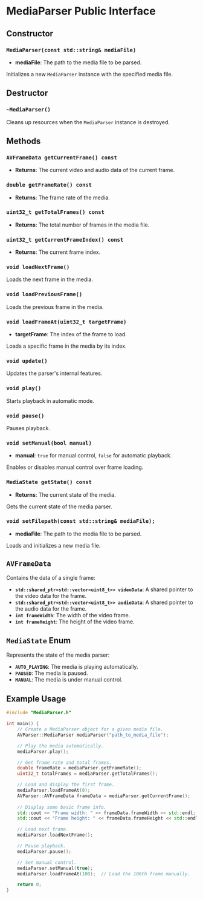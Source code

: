 # MediaParser Public Interface

## Constructor

### `MediaParser(const std::string& mediaFile)`
- **mediaFile**: The path to the media file to be parsed.

Initializes a new `MediaParser` instance with the specified media file.

## Destructor

### `~MediaParser()`
Cleans up resources when the `MediaParser` instance is destroyed.

## Methods

### `AVFrameData getCurrentFrame() const`
- **Returns**: The current video and audio data of the current frame.

### `double getFrameRate() const`
- **Returns**: The frame rate of the media.

### `uint32_t getTotalFrames() const`
- **Returns**: The total number of frames in the media file.

### `uint32_t getCurrentFrameIndex() const`
- **Returns**: The current frame index.

### `void loadNextFrame()`
Loads the next frame in the media.

### `void loadPreviousFrame()`
Loads the previous frame in the media.

### `void loadFrameAt(uint32_t targetFrame)`
- **targetFrame**: The index of the frame to load.

Loads a specific frame in the media by its index.

### `void update()`
Updates the parser's internal features.

### `void play()`
Starts playback in automatic mode.

### `void pause()`
Pauses playback.

### `void setManual(bool manual)`
- **manual**: `true` for manual control, `false` for automatic playback.

Enables or disables manual control over frame loading.

### `MediaState getState() const`
- **Returns**: The current state of the media.

Gets the current state of the media parser.

### `void setFilepath(const std::string& mediaFile);`
- **mediaFile**: The path to the media file to be parsed.

Loads and initializes a new media file. 

## `AVFrameData`

Contains the data of a single frame:

- **`std::shared_ptr<std::vector<uint8_t>> videoData`**: A shared pointer to the video data for the frame.
- **`std::shared_ptr<std::vector<uint8_t>> audioData`**: A shared pointer to the audio data for the frame.
- **`int frameWidth`**: The width of the video frame.
- **`int frameHeight`**: The height of the video frame.

## `MediaState` Enum

Represents the state of the media parser:

- **`AUTO_PLAYING`**: The media is playing automatically.
- **`PAUSED`**: The media is paused.
- **`MANUAL`**: The media is under manual control.

## Example Usage

```cpp
#include "MediaParser.h"

int main() {
    // Create a MediaParser object for a given media file.
    AVParser::MediaParser mediaParser("path_to_media_file");

    // Play the media automatically.
    mediaParser.play();

    // Get frame rate and total frames.
    double frameRate = mediaParser.getFrameRate();
    uint32_t totalFrames = mediaParser.getTotalFrames();

    // Load and display the first frame.
    mediaParser.loadFrameAt(0);
    AVParser::AVFrameData frameData = mediaParser.getCurrentFrame();
    
    // Display some basic frame info.
    std::cout << "Frame width: " << frameData.frameWidth << std::endl;
    std::cout << "Frame height: " << frameData.frameHeight << std::endl;

    // Load next frame.
    mediaParser.loadNextFrame();

    // Pause playback.
    mediaParser.pause();

    // Set manual control.
    mediaParser.setManual(true);
    mediaParser.loadFrameAt(100);  // Load the 100th frame manually.

    return 0;
}
```